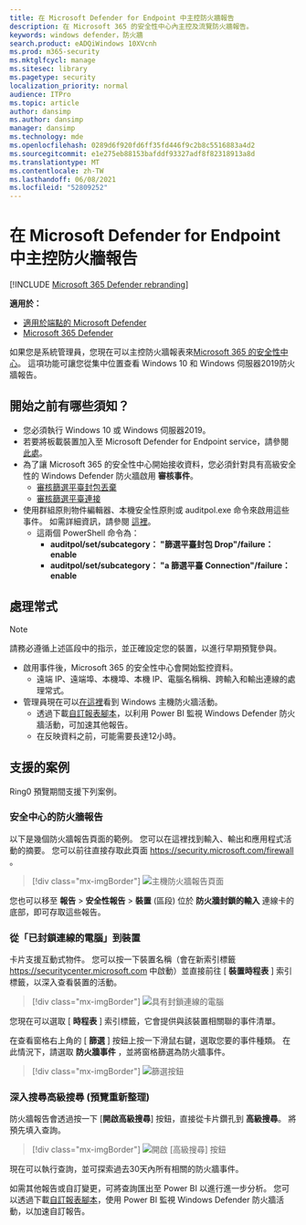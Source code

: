 ```yaml
---
title: 在 Microsoft Defender for Endpoint 中主控防火牆報告
description: 在 Microsoft 365 的安全性中心內主控及流覽防火牆報告。
keywords: windows defender，防火牆
search.product: eADQiWindows 10XVcnh
ms.prod: m365-security
ms.mktglfcycl: manage
ms.sitesec: library
ms.pagetype: security
localization_priority: normal
audience: ITPro
ms.topic: article
author: dansimp
ms.author: dansimp
manager: dansimp
ms.technology: mde
ms.openlocfilehash: 0289d6f920fd6ff35fd446f9c2b8c5516883a4d2
ms.sourcegitcommit: e1e275eb88153bafddf93327adf8f82318913a8d
ms.translationtype: MT
ms.contentlocale: zh-TW
ms.lasthandoff: 06/08/2021
ms.locfileid: "52809252"
---
```

# <a name="host-firewall-reporting-in-microsoft-defender-for-endpoint"></a>在 Microsoft Defender for Endpoint 中主控防火牆報告

[!INCLUDE [Microsoft 365 Defender rebranding](../../includes/microsoft-defender.md)]

**適用於：**
- [適用於端點的 Microsoft Defender](https://go.microsoft.com/fwlink/p/?linkid=2154037)
- [Microsoft 365 Defender](https://go.microsoft.com/fwlink/?linkid=2118804)

如果您是系統管理員，您現在可以主控防火牆報表來[Microsoft 365 的安全性中心](https://security.microsoft.com)。 這項功能可讓您從集中位置查看 Windows 10 和 Windows 伺服器2019防火牆報告。 

## <a name="what-do-you-need-to-know-before-you-begin"></a>開始之前有哪些須知？ 

- 您必須執行 Windows 10 或 Windows 伺服器2019。
- 若要將板載裝置加入至 Microsoft Defender for Endpoint service，請參閱 [此處](onboard-configure.md)。 
- 為了讓 Microsoft 365 的安全性中心開始接收資料，您必須針對具有高級安全性的 Windows Defender 防火牆啟用 **審核事件**。 
    - [審核篩選平臺封包丟棄](/windows/security/threat-protection/auditing/audit-filtering-platform-packet-drop)
    - [審核篩選平臺連接](/windows/security/threat-protection/auditing/audit-filtering-platform-connection) 
- 使用群組原則物件編輯器、本機安全性原則或 auditpol.exe 命令來啟用這些事件。 如需詳細資訊，請參閱 [這裡](/windows/win32/fwp/auditing-and-logging)。 
    - 這兩個 PowerShell 命令為：
        - **auditpol/set/subcategory： "篩選平臺封包 Drop"/failure： enable** 
        - **auditpol/set/subcategory： "a 篩選平臺 Connection"/failure： enable** 

## <a name="the-process"></a>處理常式
> [!NOTE]
> 請務必遵循上述區段中的指示，並正確設定您的裝置，以進行早期預覽參與。

- 啟用事件後，Microsoft 365 的安全性中心會開始監控資料。
    - 遠端 IP、遠端埠、本機埠、本機 IP、電腦名稱稱、跨輸入和輸出連線的處理常式。
- 管理員現在可以[在這裡](https://security.microsoft.com/firewall)看到 Windows 主機防火牆活動。
    - 透過下載[自訂報表腳本](https://github.com/microsoft/MDATP-PowerBI-Templates/tree/master/Firewall)，以利用 Power BI 監視 Windows Defender 防火牆活動，可加速其他報告。 
    - 在反映資料之前，可能需要長達12小時。

## <a name="supported-scenarios"></a>支援的案例
Ring0 預覽期間支援下列案例。 

### <a name="firewall-reporting-in-security-center"></a>安全中心的防火牆報告

以下是幾個防火牆報告頁面的範例。 您可以在這裡找到輸入、輸出和應用程式活動的摘要。 您可以前往直接存取此頁面 https://security.microsoft.com/firewall 。 

> [!div class="mx-imgBorder"]
> ![主機防火牆報告頁面](\images\host-firewall-reporting-page.png)

您也可以移至 **報告**  >  **安全性報告**  >  **裝置** (區段) 位於 **防火牆封鎖的輸入** 連線卡的底部，即可存取這些報告。

### <a name="from-computers-with-a-blocked-connection-to-device"></a>從「已封鎖連線的電腦」到裝置

卡片支援互動式物件。 您可以按一下裝置名稱（會在新索引標籤 https://securitycenter.microsoft.com 中啟動）並直接前往 [ **裝置時程表** ] 索引標籤，以深入查看裝置的活動。 

> [!div class="mx-imgBorder"]
> ![具有封鎖連線的電腦](\images\firewall-reporting-blocked-connection.png)

您現在可以選取 [ **時程表** ] 索引標籤，它會提供與該裝置相關聯的事件清單。 

在查看窗格右上角的 [ **篩選** ] 按鈕上按一下滑鼠右鍵，選取您要的事件種類。 在此情況下，請選取 **防火牆事件** ，並將窗格篩選為防火牆事件。 

> [!div class="mx-imgBorder"]
> ![篩選按鈕](\images\firewall-reporting-filters-button.png)

### <a name="drill-into-advanced-hunting-preview-refresh"></a>深入搜尋高級搜尋 (預覽重新整理) 

防火牆報告會透過按一下 [**開啟高級搜尋**] 按鈕，直接從卡片鑽孔到 **高級搜尋**。 將預先填入查詢。 

> [!div class="mx-imgBorder"]
> ![開啟 [高級搜尋] 按鈕](\images\firewall-reporting-advanced-hunting.png)

現在可以執行查詢，並可探索過去30天內所有相關的防火牆事件。 

如需其他報告或自訂變更，可將查詢匯出至 Power BI 以進行進一步分析。 您可以透過下載[自訂報表腳本](https://github.com/microsoft/MDATP-PowerBI-Templates/tree/master/Firewall)，使用 Power BI 監視 Windows Defender 防火牆活動，以加速自訂報告。 

 